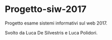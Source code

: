 # Progetto-siw-2017

Progetto esame sistemi informativi sul web 2017.

Svolto da Luca De Silvestris e Luca Polidori.
